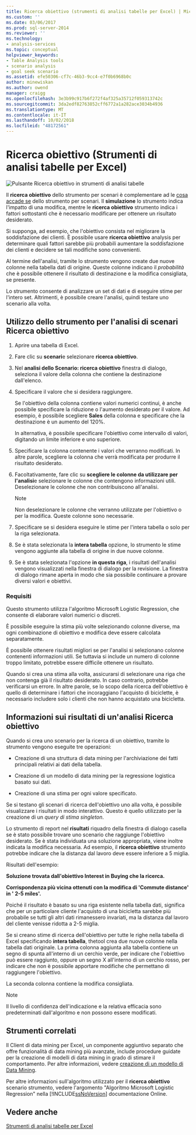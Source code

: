 ```yaml
---
title: Ricerca obiettivo (strumenti di analisi tabelle per Excel) | Microsoft Docs
ms.custom: ''
ms.date: 03/06/2017
ms.prod: sql-server-2014
ms.reviewer: ''
ms.technology:
- analysis-services
ms.topic: conceptual
helpviewer_keywords:
- Table Analysis tools
- scenario analysis
- goal seek scenario
ms.assetid: efe50306-cf7c-46b3-9cc4-e7f0b6968b0c
author: minewiskan
ms.author: owend
manager: craigg
ms.openlocfilehash: 3e3b99c917b6f272f4af325a35712f059313742c
ms.sourcegitcommit: 3da2edf82763852cff6772a1a282ace3034b4936
ms.translationtype: MT
ms.contentlocale: it-IT
ms.lasthandoff: 10/02/2018
ms.locfileid: "48172561"
---
```

# <a name="goal-seek-scenario-table-analysis-tools-for-excel"></a>Ricerca obiettivo (Strumenti di analisi tabelle per Excel)
  ![Pulsante Ricerca obiettivo in strumenti di analisi tabelle](media/tat-goalseek.gif "pulsante Ricerca obiettivo in strumenti di analisi tabelle")  
  
 Il **ricerca obiettivo** dello strumento per scenari è complementare ad le [cosa accade se](what-if-scenario-table-analysis-tools-for-excel.md) dello strumento per scenari. Il **simulazione** lo strumento indica l'impatto di una modifica, mentre le **ricerca obiettivo** strumento indica i fattori sottostanti che è necessario modificare per ottenere un risultato desiderato.  
  
 Si supponga, ad esempio, che l'obiettivo consista nel migliorare la soddisfazione dei clienti. È possibile usare **ricerca obiettivo** analysis per determinare quali fattori sarebbe più probabili aumentare la soddisfazione dei clienti e decidere se tali modifiche sono convenienti.  
  
 Al termine dell'analisi, tramite lo strumento vengono create due nuove colonne nella tabella dati di origine. Queste colonne indicano il *probabilità* che è possibile ottenere il risultato di destinazione e la modifica consigliata, se presente.  
  
 Lo strumento consente di analizzare un set di dati e di eseguire stime per l'intero set. Altrimenti, è possibile creare l'analisi, quindi testare uno scenario alla volta.  
  
## <a name="using-the-goal-seek-scenario-tool"></a>Utilizzo dello strumento per l'analisi di scenari Ricerca obiettivo  
  
1.  Aprire una tabella di Excel.  
  
2.  Fare clic su **scenari**e selezionare **ricerca obiettivo**.  
  
3.  Nel **analisi dello Scenario: ricerca obiettivo** finestra di dialogo, seleziona il valore della colonna che contiene la destinazione dall'elenco.  
  
4.  Specificare il valore che si desidera raggiungere.  
  
     Se l'obiettivo della colonna contiene valori numerici continui, è anche possibile specificare la riduzione o l'aumento desiderato per il valore. Ad esempio, è possibile scegliere **Sales** della colonna e specificare che la destinazione è un aumento del 120%.  
  
     In alternativa, è possibile specificare l'obiettivo come intervallo di valori, digitando un limite inferiore e uno superiore.  
  
5.  Specificare la colonna contenente i valori che verranno modificati. In altre parole, scegliere la colonna che verrà modificata per produrre il risultato desiderato.  
  
6.  Facoltativamente, fare clic su **scegliere le colonne da utilizzare per l'analisi**e selezionare le colonne che contengono informazioni utili. Deselezionare le colonne che non contribuiscono all'analisi.  
  
    > [!NOTE]  
    >  Non deselezionare le colonne che verranno utilizzate per l'obiettivo o per la modifica. Queste colonne sono necessarie.  
  
7.  Specificare se si desidera eseguire le stime per l'intera tabella o solo per la riga selezionata.  
  
8.  Se è stata selezionata la **intera tabella** opzione, lo strumento le stime vengono aggiunte alla tabella di origine in due nuove colonne.  
  
9. Se è stata selezionata l'opzione **in questa riga**, i risultati dell'analisi vengono visualizzati nella finestra di dialogo per la revisione. La finestra di dialogo rimane aperta in modo che sia possibile continuare a provare diversi valori e obiettivi.  
  
### <a name="requirements"></a>Requisiti  
 Questo strumento utilizza l'algoritmo Microsoft Logistic Regression, che consente di elaborare valori numerici o discreti.  
  
 È possibile eseguire la stima più volte selezionando colonne diverse, ma ogni combinazione di obiettivo e modifica deve essere calcolata separatamente.  
  
 È possibile ottenere risultati migliori se per l'analisi si selezionano colonne contenenti informazioni utili. Se tuttavia si include un numero di colonne troppo limitato, potrebbe essere difficile ottenere un risultato.  
  
 Quando si crea una stima alla volta, assicurarsi di selezionare una riga che non contenga già il risultato desiderato. In caso contrario, potrebbe verificarsi un errore. In altre parole, se lo scopo della ricerca dell'obiettivo è quello di determinare i fattori che incoraggiano l'acquisto di biciclette, è necessario includere solo i clienti che non hanno acquistato una bicicletta.  
  
## <a name="understanding-the-results-of-goal-seek-analysis"></a>Informazioni sui risultati di un'analisi Ricerca obiettivo  
 Quando si crea uno scenario per la ricerca di un obiettivo, tramite lo strumento vengono eseguite tre operazioni:  
  
-   Creazione di una struttura di data mining per l'archiviazione dei fatti principali relativi ai dati della tabella.  
  
-   Creazione di un modello di data mining per la regressione logistica basato sui dati.  
  
-   Creazione di una stima per ogni valore specificato.  
  
 Se si testano gli scenari di ricerca dell'obiettivo uno alla volta, è possibile visualizzare i risultati in modo interattivo. Questo è quello utilizzato per la creazione di un *query di stima singleton*.  
  
 Lo strumento di report nel **risultati** riquadro della finestra di dialogo casella se è stato possibile trovare uno scenario che raggiunge l'obiettivo desiderato. Se è stata individuata una soluzione appropriata, viene inoltre indicata la modifica necessaria. Ad esempio, il **ricerca obiettivo** strumento potrebbe indicare che la distanza dal lavoro deve essere inferiore a 5 miglia.  
  
 Risultati dell'esempio:  
  
 **Soluzione trovata dall'obiettivo Interest in Buying che la ricerca.**  
  
 **Corrispondenza più vicina ottenuti con la modifica di 'Commute distance' in ' 2-5 miles'.**  
  
 Poiché il risultato è basato su una riga esistente nella tabella dati, significa che per un particolare cliente l'acquisto di una bicicletta sarebbe più probabile se tutti gli altri dati rimanessero invariati, ma la distanza dal lavoro del cliente venisse ridotta a 2-5 miglia.  
  
 Se si creano stime di ricerca dell'obiettivo per tutte le righe nella tabella di Excel specificando **intera tabella**, thetool crea due nuove colonne nella tabella dati originale. La prima colonna aggiunta alla tabella contiene un segno di spunta all'interno di un cerchio verde, per indicare che l'obiettivo può essere raggiunto, oppure un segno X all'interno di un cerchio rosso, per indicare che non è possibile apportare modifiche che permettano di raggiungere l'obiettivo.  
  
 La seconda colonna contiene la modifica consigliata.  
  
> [!NOTE]  
>  Il livello di confidenza dell'indicazione e la relativa efficacia sono predeterminati dall'algoritmo e non possono essere modificati.  
  
## <a name="related-tools"></a>Strumenti correlati  
 Il Client di data mining per Excel, un componente aggiuntivo separato che offre funzionalità di data mining più avanzate, include procedure guidate per la creazione di modelli di data mining in grado di stimare il comportamento. Per altre informazioni, vedere [creazione di un modello di Data Mining](creating-a-data-mining-model.md).  
  
 Per altre informazioni sull'algoritmo utilizzato per il **ricerca obiettivo** scenario strumento, vedere l'argomento "Algoritmo Microsoft Logistic Regression" nella [!INCLUDE[ssNoVersion](../includes/ssnoversion-md.md)] documentazione Online.  
  
## <a name="see-also"></a>Vedere anche  
 [Strumenti di analisi tabelle per Excel](table-analysis-tools-for-excel.md)  
  
  
